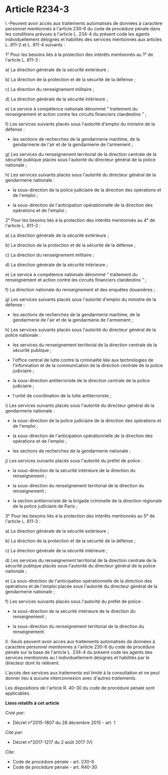 # Article R234-3

I.-Peuvent avoir accès aux traitements automatisés de données à  caractère personnel mentionnés à l'article 230-6 du code de
procédure  pénale dans les conditions prévues à l'article L. 234-4 du présent code  les agents individuellement désignés et
habilités des services  mentionnés aux articles L. 811-2 et L. 811-4 suivants : 

1° Pour les besoins liés à la protection des intérêts mentionnés au 1° de l'article L. 811-3 : 

a) La direction générale de la sécurité extérieure ; 

b) La direction de la protection et de la sécurité de la défense ; 

c) La direction du renseignement militaire ; 

d) La direction générale de la sécurité intérieure ; 

e) Le service à compétence nationale dénommé “ traitement du  renseignement et action contre les circuits financiers
clandestins ” ; 

f) Les services suivants placés sous l'autorité d'emploi du ministre de la défense : 

- les sections de recherches de la gendarmerie maritime, de la gendarmerie de l'air et de la gendarmerie de l'armement ; 

g) Les services du renseignement territorial de la direction centrale  de la sécurité publique placés sous l'autorité du
directeur général de  la police nationale ; 

h) Les services suivants placés sous l'autorité du directeur général de la gendarmerie nationale : 

- la sous-direction de la police judiciaire de la direction des opérations et de l'emploi ; 

- la sous-direction de l'anticipation opérationnelle de la direction des opérations et de l'emploi ; 

2° Pour les besoins liés à la protection des intérêts mentionnés au 4° de l'article L. 811-3 : 

a) La direction générale de la sécurité extérieure ; 

b) La direction de la protection et de la sécurité de la défense ; 

c) La direction du renseignement militaire ; 

d) La direction générale de la sécurité intérieure ; 

e) Le service à compétence nationale dénommé “ traitement du  renseignement et action contre les circuits financiers
clandestins ” ; 

f) La direction nationale du renseignement et des enquêtes douanières ; 

g) Les services suivants placés sous l'autorité d'emploi du ministre de la défense : 

- les sections de recherches de la gendarmerie maritime, de la gendarmerie de l'air et de la gendarmerie de l'armement ; 

h) Les services suivants placés sous l'autorité du directeur général de la police nationale : 

- les services du renseignement territorial de la direction centrale de la sécurité publique ; 

- l'office  central de lutte contre la criminalité liée aux technologies de  l'information et de la communication de la
direction centrale de la  police judiciaire ; 

- la sous-direction antiterroriste de la direction centrale de la police judiciaire ; 

- l'unité de coordination de la lutte antiterroriste ; 

i) Les services suivants placés sous l'autorité du directeur général de la gendarmerie nationale : 

- la sous-direction de la police judiciaire de la direction des opérations et de l'emploi ; 

- la sous-direction de l'anticipation opérationnelle de la direction des opérations et de l'emploi ; 

- les sections de recherches de la gendarmerie nationale ; 

j) Les services suivants placés sous l'autorité du préfet de police : 

- la sous-direction de la sécurité intérieure de la direction du renseignement ; 

- la sous-direction du renseignement territorial de la direction du renseignement ; 

- la section antiterroriste de la brigade criminelle de la direction régionale de la police judiciaire de Paris ; 

3° Pour les besoins liés à la protection des intérêts mentionnés au 5° de l'article L. 811-3 : 

a) La direction générale de la sécurité extérieure ; 

b) La direction de la protection et de la sécurité de la défense ; 

c) La direction générale de la sécurité intérieure ; 

d) Les services du renseignement territorial de la direction centrale  de la sécurité publique placés sous l'autorité du
directeur général de  la police nationale ; 

e) La sous-direction de  l'anticipation opérationnelle de la direction des opérations et de  l'emploi placée sous l'autorité
du directeur général de la gendarmerie  nationale ; 

f) Les services suivants placés sous l'autorité du préfet de police : 

- la sous-direction de la sécurité intérieure de la direction du renseignement ; 

- la sous-direction du renseignement territorial de la direction du renseignement. 

II.-Seuls peuvent avoir accès aux traitements automatisés de données à  caractère personnel mentionnés à l'article 230-6 du
code de procédure  pénale sur la base de l'article L. 234-4 du présent code les agents des  services mentionnés au I
individuellement désignés et habilités par le  directeur dont ils relèvent. 

L'accès des services  aux traitements est limité à la consultation et ne peut donner lieu à  aucune interconnexion avec
d'autres traitements. 

Les dispositions de l'article R. 40-30 du code de procédure pénale sont applicables.

**Liens relatifs à cet article**

_Créé par_:

  - Décret n°2015-1807 du 28 décembre 2015 - art. 1

_Cité par_:

  - Décret n°2017-1217 du 2 août 2017 (V)

_Cite_:

  - Code de procédure pénale - art. 230-6
  - Code de procédure pénale - art. R40-30
